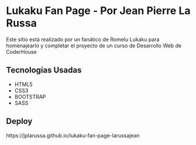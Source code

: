 <h1>Lukaku Fan Page - Por Jean Pierre La Russa</h1>
<p>Este sitio está realizado por un fanático de Romelu Lukaku para homenajearlo y completar el proyecto de un curso de Desarrollo Web de CoderHouse</p>

<h2>Tecnologías Usadas</h2>
<ul>
<li>HTML5</li>
<li>CSS3</li>
<li>BOOTSTRAP</li>
<li>SASS</li>
</ul>

<h2>Deploy</h2>
https://jplarussa.github.io/lukaku-fan-page-larussajean
